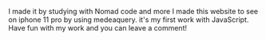 I made it by studying with Nomad code
and more I made this website to see on iphone 11 pro by using medeaquery.
it's my first work with JavaScript.
Have fun with my work and you can leave a comment!
